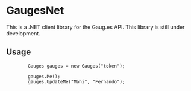 GaugesNet
==============

This is a .NET client library for the Gaug.es API. This library is still under development.

Usage
------

            Gauges gauges = new Gauges("token");
            
            gauges.Me();            
            gauges.UpdateMe("Mahi", "Fernando");
